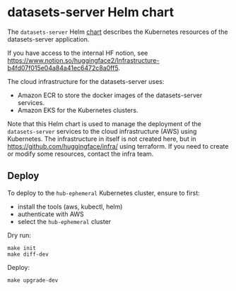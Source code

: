# datasets-server Helm chart

The `datasets-server` Helm [chart](https://helm.sh/docs/topics/charts/) describes the Kubernetes resources of the datasets-server application.

If you have access to the internal HF notion, see https://www.notion.so/huggingface2/Infrastructure-b4fd07f015e04a84a41ec6472c8a0ff5.

The cloud infrastructure for the datasets-server uses:

- Amazon ECR to store the docker images of the datasets-server services.
- Amazon EKS for the Kubernetes clusters.

Note that this Helm chart is used to manage the deployment of the `datasets-server` services to the cloud infrastructure (AWS) using Kubernetes. The infrastructure in itself is not created here, but in https://github.com/huggingface/infra/ using terraform. If you need to create or modify some resources, contact the infra team.

## Deploy

To deploy to the `hub-ephemeral` Kubernetes cluster, ensure to first:

- install the tools (aws, kubectl, helm)
- authenticate with AWS
- select the `hub-ephemeral` cluster

Dry run:

```shell
make init
make diff-dev
```

Deploy:

```shell
make upgrade-dev
```
